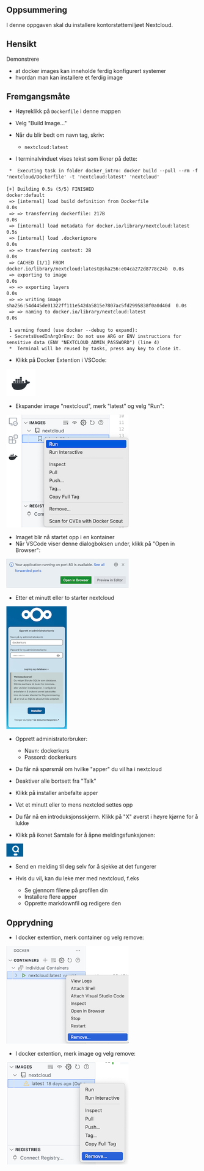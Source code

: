 

## Oppsummering

I denne oppgaven skal du installere kontorstøttemiljøet Nextcloud.


## Hensikt

Demonstrere

- at docker images kan inneholde ferdig konfigurert systemer
- hvordan man kan installere et ferdig image


## Fremgangsmåte


- Høyreklikk på ```Dockerfile``` i denne mappen
- Velg "Build Image..."
- Når du blir bedt om navn tag, skriv:
    - `nextcloud:latest`

- I terminalvinduet vises tekst som likner på dette:

```
 *  Executing task in folder docker_intro: docker build --pull --rm -f 'nextcloud/Dockerfile' -t 'nextcloud:latest' 'nextcloud' 

[+] Building 0.5s (5/5) FINISHED                                         docker:default
 => [internal] load build definition from Dockerfile                               0.0s
 => => transferring dockerfile: 217B                                               0.0s
 => [internal] load metadata for docker.io/library/nextcloud:latest                0.5s
 => [internal] load .dockerignore                                                  0.0s
 => => transferring context: 2B                                                    0.0s
 => CACHED [1/1] FROM docker.io/library/nextcloud:latest@sha256:e04ca272d8778c24b  0.0s
 => exporting to image                                                             0.0s
 => => exporting layers                                                            0.0s
 => => writing image sha256:54d445de01322ff111e542da5815e7807ac5fd2995838f0a0d40d  0.0s
 => => naming to docker.io/library/nextcloud:latest                                0.0s

 1 warning found (use docker --debug to expand):
 - SecretsUsedInArgOrEnv: Do not use ARG or ENV instructions for sensitive data (ENV "NEXTCLOUD_ADMIN_PASSWORD") (line 4)
 *  Terminal will be reused by tasks, press any key to close it. 
```

- Klikk på Docker Extention i VSCode:

![](./resources/docker_extention_icon.png)

- Ekspander image "nextcloud", merk "latest" og velg "Run":

![](./resources/run_image.png)

- Imaget blir nå startet opp i en kontainer
- Når VSCode viser denne dialogboksen under, klikk på "Open in Browser":

![](./resources/openinbrowser.png)

- Etter et minutt eller to starter nextcloud

![](./resources/nextcloud_login.png)

- Opprett administratorbruker:
    - Navn: dockerkurs
    - Passord: dockerkurs

- Du får nå spørsmål om hvilke "apper" du vil ha i nextcloud

- Deaktiver alle bortsett fra "Talk"

- Klikk på installer anbefalte apper

- Vet et minutt eller to mens nextclod settes opp

- Du får nå en introduksjonsskjerm. Klikk på "X" øverst i høyre kjørne for å lukke

- Klikk på ikonet Samtale for å åpne meldingsfunksjonen:

![](./resources/samtale.png)

- Send en melding til deg selv for å sjekke at det fungerer

- Hvis du vil, kan du leke mer med nextcloud, f.eks
    - Se gjennom filene på profilen din
    - Installere flere apper
    - Opprette markdownfil og redigere den



## Opprydning

- I docker extention, merk container og velg remove:

![](./resources/remove_container.png)

- I docker extention, merk image og velg remove:

![](./resources/remove_image.png)

